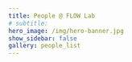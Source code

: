 ```yaml
---
title: People @ FLOW Lab
# subtitle: 
hero_image: /img/hero-banner.jpg
show_sidebar: false
gallery: people_list
---
```

